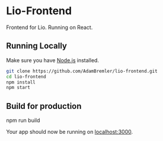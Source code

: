 # Lio-Frontend

Frontend for Lio. Running on React.

## Running Locally

Make sure you have [Node.js](http://nodejs.org/) installed.

```sh
git clone https://github.com/AdamBremler/lio-frontend.git
cd lio-frontend
npm install
npm start
```

## Build for production

npm run build

Your app should now be running on [localhost:3000](http://localhost:3000/).

